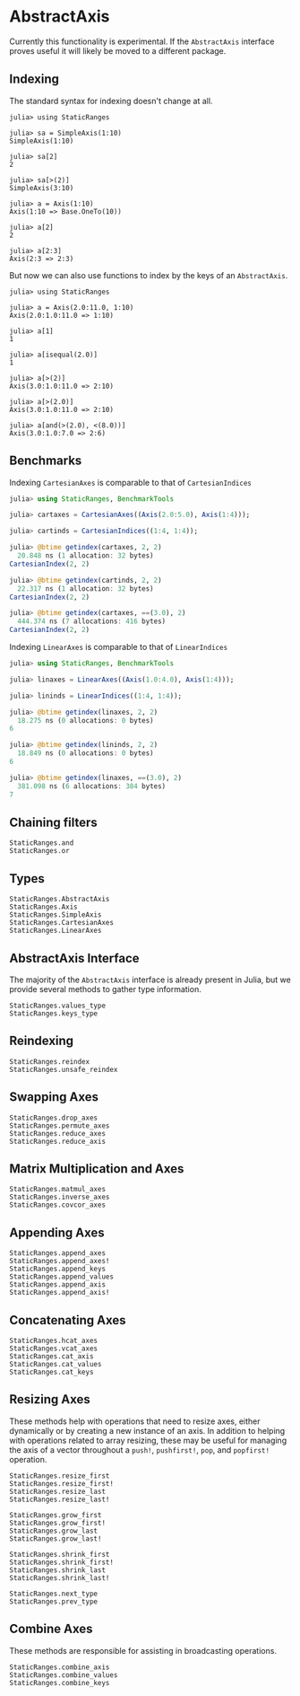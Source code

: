 # AbstractAxis

Currently this functionality is experimental. If the `AbstractAxis` interface proves useful it will likely be moved to a different package.

## Indexing

The standard syntax for indexing doesn't change at all.
```jldoctest
julia> using StaticRanges

julia> sa = SimpleAxis(1:10)
SimpleAxis(1:10)

julia> sa[2]
2

julia> sa[>(2)]
SimpleAxis(3:10)

julia> a = Axis(1:10)
Axis(1:10 => Base.OneTo(10))

julia> a[2]
2

julia> a[2:3]
Axis(2:3 => 2:3)
```

But now we can also use functions to index by the keys of an `AbstractAxis`.
```jldoctest
julia> using StaticRanges

julia> a = Axis(2.0:11.0, 1:10)
Axis(2.0:1.0:11.0 => 1:10)

julia> a[1]
1

julia> a[isequal(2.0)]
1

julia> a[>(2)]
Axis(3.0:1.0:11.0 => 2:10)

julia> a[>(2.0)]
Axis(3.0:1.0:11.0 => 2:10)

julia> a[and(>(2.0), <(8.0))]
Axis(3.0:1.0:7.0 => 2:6)
```

## Benchmarks

Indexing `CartesianAxes` is comparable to that of `CartesianIndices`
```julia
julia> using StaticRanges, BenchmarkTools

julia> cartaxes = CartesianAxes((Axis(2.0:5.0), Axis(1:4)));

julia> cartinds = CartesianIndices((1:4, 1:4));

julia> @btime getindex(cartaxes, 2, 2)
  20.848 ns (1 allocation: 32 bytes)
CartesianIndex(2, 2)

julia> @btime getindex(cartinds, 2, 2)
  22.317 ns (1 allocation: 32 bytes)
CartesianIndex(2, 2)

julia> @btime getindex(cartaxes, ==(3.0), 2)
  444.374 ns (7 allocations: 416 bytes)
CartesianIndex(2, 2)

```

Indexing `LinearAxes` is comparable to that of `LinearIndices`
```julia
julia> using StaticRanges, BenchmarkTools

julia> linaxes = LinearAxes((Axis(1.0:4.0), Axis(1:4)));

julia> lininds = LinearIndices((1:4, 1:4));

julia> @btime getindex(linaxes, 2, 2)
  18.275 ns (0 allocations: 0 bytes)
6

julia> @btime getindex(lininds, 2, 2)
  18.849 ns (0 allocations: 0 bytes)
6

julia> @btime getindex(linaxes, ==(3.0), 2)
  381.098 ns (6 allocations: 384 bytes)
7
```

## Chaining filters

```@docs
StaticRanges.and
StaticRanges.or
```

## Types

```@docs
StaticRanges.AbstractAxis
StaticRanges.Axis
StaticRanges.SimpleAxis
StaticRanges.CartesianAxes
StaticRanges.LinearAxes
```

## AbstractAxis Interface

The majority of the `AbstractAxis` interface is already present in Julia, but we provide several methods to gather type information.

```@docs
StaticRanges.values_type
StaticRanges.keys_type
```

## Reindexing

```@docs
StaticRanges.reindex
StaticRanges.unsafe_reindex
```

## Swapping Axes

```@docs
StaticRanges.drop_axes
StaticRanges.permute_axes
StaticRanges.reduce_axes
StaticRanges.reduce_axis
```

## Matrix Multiplication and Axes

```@docs
StaticRanges.matmul_axes
StaticRanges.inverse_axes
StaticRanges.covcor_axes
```

## Appending Axes

```@docs
StaticRanges.append_axes
StaticRanges.append_axes!
StaticRanges.append_keys
StaticRanges.append_values
StaticRanges.append_axis
StaticRanges.append_axis!
```

## Concatenating Axes

```@docs
StaticRanges.hcat_axes
StaticRanges.vcat_axes
StaticRanges.cat_axis
StaticRanges.cat_values
StaticRanges.cat_keys
```

## Resizing Axes

These methods help with operations that need to resize axes, either dynamically or by creating a new instance of an axis. In addition to helping with operations related to array resizing, these may be useful for managing the axis of a vector throughout a `push!`, `pushfirst!`, `pop`, and `popfirst!` operation.

```@docs
StaticRanges.resize_first
StaticRanges.resize_first!
StaticRanges.resize_last
StaticRanges.resize_last!

StaticRanges.grow_first
StaticRanges.grow_first!
StaticRanges.grow_last
StaticRanges.grow_last!

StaticRanges.shrink_first
StaticRanges.shrink_first!
StaticRanges.shrink_last
StaticRanges.shrink_last!

StaticRanges.next_type
StaticRanges.prev_type
```

## Combine Axes

These methods are responsible for assisting in broadcasting operations.

```@docs
StaticRanges.combine_axis
StaticRanges.combine_values
StaticRanges.combine_keys
```

